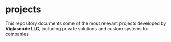 # projects
This repository documents some of the most relevant projects developed by **Viglascode LLC**, including private solutions and custom systems for companies
